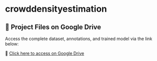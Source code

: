 # crowddensityestimation
## 📁 Project Files on Google Drive

Access the complete dataset, annotations, and trained model via the link below:

🔗 [Click here to access on Google Drive](https://drive.google.com/drive/folders/179UoKdwaBo6RzPh7Z_t7UK3OV1OYHIR1?usp=sharing)
